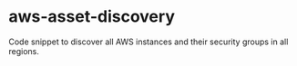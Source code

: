 # aws-asset-discovery
Code snippet to discover all AWS instances and their security groups in all regions.
